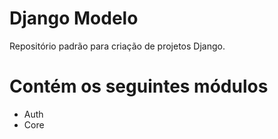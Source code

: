 # Django Modelo 
Repositório padrão para criação de projetos Django.

# Contém os seguintes módulos
* Auth
* Core
